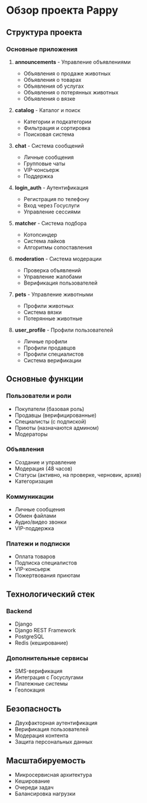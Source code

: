 # Обзор проекта Pappy

## Структура проекта

### Основные приложения
1. **announcements** - Управление объявлениями
   - Объявления о продаже животных
   - Объявления о товарах
   - Объявления об услугах
   - Объявления о потерянных животных
   - Объявления о вязке

2. **catalog** - Каталог и поиск
   - Категории и подкатегории
   - Фильтрация и сортировка
   - Поисковая система

3. **chat** - Система сообщений
   - Личные сообщения
   - Групповые чаты
   - VIP-консьерж
   - Поддержка

4. **login_auth** - Аутентификация
   - Регистрация по телефону
   - Вход через Госуслуги
   - Управление сессиями

5. **matcher** - Система подбора
   - Котопсиндер
   - Система лайков
   - Алгоритмы сопоставления

6. **moderation** - Система модерации
   - Проверка объявлений
   - Управление жалобами
   - Верификация пользователей

7. **pets** - Управление животными
   - Профили животных
   - Система вязки
   - Потерянные животные

8. **user_profile** - Профили пользователей
   - Личные профили
   - Профили продавцов
   - Профили специалистов
   - Система верификации

## Основные функции

### Пользователи и роли
- Покупатели (базовая роль)
- Продавцы (верифицированные)
- Специалисты (с подпиской)
- Приюты (назначаются админом)
- Модераторы

### Объявления
- Создание и управление
- Модерация (48 часов)
- Статусы (активно, на проверке, черновик, архив)
- Категоризация

### Коммуникации
- Личные сообщения
- Обмен файлами
- Аудио/видео звонки
- VIP-поддержка

### Платежи и подписки
- Оплата товаров
- Подписка специалистов
- VIP-консьерж
- Пожертвования приютам

## Технологический стек

### Backend
- Django
- Django REST Framework
- PostgreSQL
- Redis (кеширование)

### Дополнительные сервисы
- SMS-верификация
- Интеграция с Госуслугами
- Платежные системы
- Геолокация

## Безопасность
- Двухфакторная аутентификация
- Верификация пользователей
- Модерация контента
- Защита персональных данных

## Масштабируемость
- Микросервисная архитектура
- Кеширование
- Очереди задач
- Балансировка нагрузки 